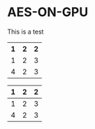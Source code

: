 # AES-ON-GPU
This is a test
<table class="tg">
  <tr>
    <th class="tg-us36">1</th>
    <th class="tg-us36">2</th>
    <th class="tg-us36">2</th>
  </tr>
  <tr>
    <td class="tg-us36">1</td>
    <td class="tg-us36">2</td>
    <td class="tg-us36">3</td>
  </tr>
  <tr>
    <td class="tg-us36">4</td>
    <td class="tg-us36">2</td>
    <td class="tg-us36">3</td>
  </tr>
</table>

| 1 | 2 | 2 |
|---|---|---|
| 1 | 2 | 3 |
| 4 | 2 | 3 |

